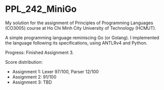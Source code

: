 # PPL_242_MiniGo

My solution for the assignment of Principles of Programming Languages (CO3005) course at Ho Chi Minh City University of Technology (HCMUT).

A simple programming language reminiscing Go (or Golang). I implemented the language following its specifications, using ANTLRv4 and Python.

Progress: Finished Assignment 3.

Score distribution:
- Assignment 1: Lexer 97/100, Parser 12/100
- Assignment 2: 91/100
- Assignment 3: TBD
